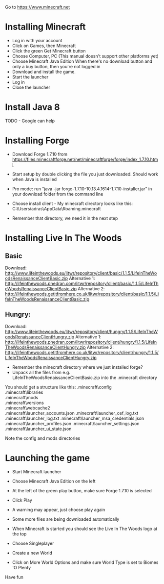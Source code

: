 Go to https://www.minecraft.net

# Installing Minecraft

* Log in with your account
* Click on Games, then Minecraft
* Click the green Get Minecraft button
* Choose Computer, PC (This manual doesn't support other platforms yet)
* Choose Minecraft Java Edition
	When there's no download button and only a buy button, then you're not logged in
* Download and install the game. 
* Start the launcher
* Log in
* Close the launcher

# Install Java 8
TODO - Google can help

# Installing Forge

* Download Forge 1.7.10 from https://files.minecraftforge.net/net/minecraftforge/forge/index_1.7.10.html
* Start setup by double clicking the file you just downloaded. Should work when Java is installed
* Pro mode: run "java -jar forge-1.7.10-10.13.4.1614-1.7.10-installer.jar" in your download folder from the command line

* Choose install client - My minecraft directory looks like this: C:\Users\adras\AppData\Roaming\.minecraft
* Remember that directory, we need it in the next step


# Installing Live In The Woods
## Basic
Download: http://www.lifeinthewoods.eu/litwr/repository/client/basic/1.1.5/LifeInTheWoodsRenaissanceClientBasic.zip
Alternative 1: http://lifeinthewoods.phedran.com/litwr/repository/client/basic/1.1.5/LifeInTheWoodsRenaissanceClientBasic.zip
Alternative 2: http://lifeinthewoods.getitfromhere.co.uk/litwr/repository/client/basic/1.1.5/LifeInTheWoodsRenaissanceClientBasic.zip

## Hungry:
Download: http://www.lifeinthewoods.eu/litwr/repository/client/hungry/1.1.5/LifeInTheWoodsRenaissanceClientHungry.zip
Alternative 1: http://lifeinthewoods.phedran.com/litwr/repository/client/hungry/1.1.5/LifeInTheWoodsRenaissanceClientHungry.zip
Alternative 2: http://lifeinthewoods.getitfromhere.co.uk/litwr/repository/client/hungry/1.1.5/LifeInTheWoodsRenaissanceClientHungry.zip

* Remember the minecraft directory where we just installed forge?
* Unpack all the files from e.g. LifeInTheWoodsRenaissanceClientBasic.zip into the .minecraft directory

You should get a structure like this:
	.minecraft\config\
	.minecraft\libraries\
	.minecraft\mods\
	.minecraft\versions\
	.minecraft\webcache2\
	.minecraft\launcher_accounts.json
	.minecraft\launcher_cef_log.txt
	.minecraft\launcher_log.txt
	.minecraft\launcher_msa_credentials.json
	.minecraft\launcher_profiles.json
	.minecraft\launcher_settings.json
	.minecraft\launcher_ui_state.json

Note the config and mods directories

# Launching the game
* Start Minecraft launcher
* Choose Minecraft Java Edition on the left
* At the left of the green play button, make sure Forge 1.7.10 is selected
* Click Play
* A warning may appear, just choose play again
* Some more files are being downloaded automatically

* When Minecraft is started you should see the Live In The Woods logo at the top
* Choose Singleplayer
* Create a new World
* Click on More World Options and make sure World Type is set to Biomes 'O Plenty

Have fun



